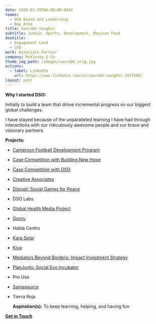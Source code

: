 ```yaml
---
date: 2020-03-29T04:08:00.694Z
teams:
  - DSO Board and Leadership
  - Bay Area
title: Saurabh Sanghvi
subtitle: Junkie. Sports, Development, Mexican Food
dsotitle:
  - Engagement Lead
  - CXO
work: Associate Partner
company: McKinsey & Co
thumb_img_path: /images/saurabh_orig.jpg
actions:
  - label: LinkedIn
    url: https://www.linkedin.com/in/saurabh-sanghvi-1937b66/
layout: post
---
```

**Why I started DSO:** 

Initially to build a team that drove incremental progress on our biggest global challenges.

I have stayed because of the unparalleled learning I have had through interactions with our ridiculously awesome people and our brave and visionary partners.

**Projects:**

- [Cameroon Football Development Program](https://openfieldintl.org/)

- [Case Competition with Building New Hope](https://dsoglobal.org/posts/building-new-hope-bnh/)
- [Case Competition with DSO](https://www.globalgiving.org/projects/enable-volunteer-consultants-tackle-global-issues/reports/?subid=127473)
- [Creative Associates](https://www.creativeassociatesinternational.com/)
- [Disrupt: Social Games for Peace](https://dsoglobal.org/posts/disrupt/) 
- DSO Labs
- [Global Health Media Project](https://dsoglobal.org/posts/global-health-media-project/)
- [Gooru](http://gooru.org/about/)
- Habla Centro
- [Kara Solar](https://karasolar.com/)
- [Kiva](https://www.kiva.org/)
- [Mediators Beyond Borders: Impact Investment Strategy](https://mediatorsbeyondborders.org/)
- [PlanJunto: Social Eco Incubator](https://dsoglobal.org/posts/planjunto/)
- Pro Use
- [Samasource](https://www.samasource.com/)
- Tierra Roja

  **Aspiration(s):** To keep learning, helping, and having fun

**[Get in Touch](mailto:ssanghvi@dsoglobal.org)**
